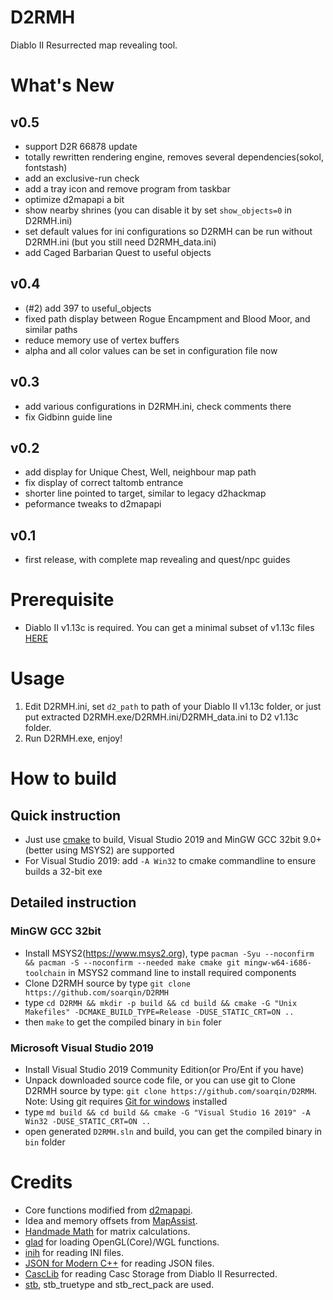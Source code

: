 # D2RMH
Diablo II Resurrected map revealing tool.

# What's New
## v0.5
* support D2R 66878 update
* totally rewritten rendering engine, removes several dependencies(sokol, fontstash)
* add an exclusive-run check
* add a tray icon and remove program from taskbar
* optimize d2mapapi a bit
* show nearby shrines (you can disable it by set `show_objects=0` in D2RMH.ini)
* set default values for ini configurations so D2RMH can be run without D2RMH.ini (but you still need D2RMH_data.ini)
* add Caged Barbarian Quest to useful objects

## v0.4
* (#2) add 397 to useful_objects
* fixed path display between Rogue Encampment and Blood Moor, and similar paths
* reduce memory use of vertex buffers
* alpha and all color values can be set in configuration file now

## v0.3
* add various configurations in D2RMH.ini, check comments there
* fix Gidbinn guide line

## v0.2
* add display for Unique Chest, Well, neighbour map path
* fix display of correct taltomb entrance
* shorter line pointed to target, similar to legacy d2hackmap
* peformance tweaks to d2mapapi

## v0.1
* first release, with complete map revealing and quest/npc guides

# Prerequisite
* Diablo II v1.13c is required. You can get a minimal subset of v1.13c files [HERE](https://archive.org/details/diablo-ii-1.13c-minimal.-7z)

# Usage
1. Edit D2RMH.ini, set `d2_path` to path of your Diablo II v1.13c folder,
   or just put extracted D2RMH.exe/D2RMH.ini/D2RMH_data.ini to D2 v1.13c folder.
2. Run D2RMH.exe, enjoy!

# How to build
## Quick instruction
* Just use [cmake](https://www.cmake.org/) to build, Visual Studio 2019 and MinGW GCC 32bit 9.0+(better using MSYS2) are supported
* For Visual Studio 2019: add `-A Win32` to cmake commandline to ensure builds a 32-bit exe
## Detailed instruction
### MinGW GCC 32bit
* Install MSYS2(https://www.msys2.org), type `pacman -Syu --noconfirm && pacman -S --noconfirm --needed make cmake git mingw-w64-i686-toolchain` in MSYS2 command line to install required components
* Clone D2RMH source by type `git clone https://github.com/soarqin/D2RMH`
* type `cd D2RMH && mkdir -p build && cd build && cmake -G "Unix Makefiles" -DCMAKE_BUILD_TYPE=Release -DUSE_STATIC_CRT=ON ..`
* then `make` to get the compiled binary in `bin` foler
### Microsoft Visual Studio 2019
* Install Visual Studio 2019 Community Edition(or Pro/Ent if you have)
* Unpack downloaded source code file, or you can use git to Clone D2RMH source by type: `git clone https://github.com/soarqin/D2RMH`. Note: Using git requires [Git for windows](https://git-scm.com/download/win) installed
* type `md build && cd build && cmake -G "Visual Studio 16 2019" -A Win32 -DUSE_STATIC_CRT=ON ..`
* open generated `D2RMH.sln` and build, you can get the compiled binary in `bin` folder

# Credits
* Core functions modified from [d2mapapi](https://github.com/jcageman/d2mapapi).
* Idea and memory offsets from [MapAssist](https://github.com/misterokaygo/MapAssist).
* [Handmade Math](https://github.com/HandmadeMath/Handmade-Math) for matrix calculations.
* [glad](https://glad.dav1d.de) for loading OpenGL(Core)/WGL functions.
* [inih](https://github.com/benhoyt/inih) for reading INI files.
* [JSON for Modern C++](https://github.com/nlohmann/json) for reading JSON files.
* [CascLib](https://github.com/ladislav-zezula/CascLib) for reading Casc Storage from Diablo II Resurrected.
* [stb](https://github.com/nothings/stb), stb_truetype and stb_rect_pack are used.
